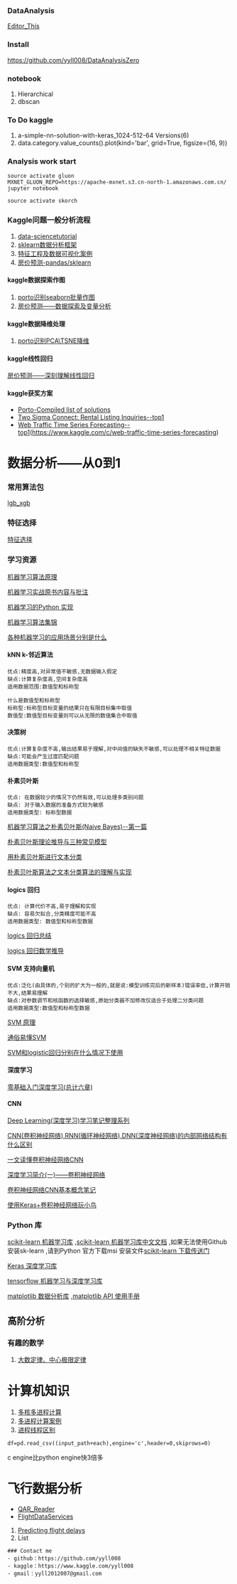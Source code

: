 ### DataAnalysis

[Editor_This](https://github.com/yyll008/yyll008.github.io/edit/master/README.md) 

### Install
https://github.com/yyll008/DataAnalysisZero

### notebook 
1. Hierarchical
2. dbscan
### To Do kaggle
1. a-simple-nn-solution-with-keras_1024-512-64 Versions(6)
2. data.category.value_counts().plot(kind='bar', grid=True, figsize=(16, 9))


### Analysis work start
```
source activate gluon
MXNET_GLUON_REPO=https://apache-mxnet.s3.cn-north-1.amazonaws.com.cn/ jupyter notebook

source activate skorch

```
### Kaggle问题一般分析流程
1. [data-sciencetutorial](https://www.kaggle.com/kanncaa1/data-sciencetutorial-for-beginners)
2. [sklearn数据分析框架](http://www.cnblogs.com/DjangoBlog/p/6294837.html) 
3. [特征工程及数据可视化案例](https://www.kaggle.com/kanncaa1/feature-selection-and-data-visualization/)
4. [房价预测-pandas/sklearn](https://www.kaggle.com/timolee/a-home-for-pandas-and-sklearn-beginner-how-tos)

#### kaggle数据探索作图
1. [porto识别seaborn批量作图](https://www.kaggle.com/neviadomski/data-exploration-porto-seguro-s-safe-driver) 
2. [房价预测——数据探索及变量分析](https://www.kaggle.com/pmarcelino/comprehensive-data-exploration-with-python) 

#### kaggle数据降维处理
1. [porto识别PCA\TSNE降维](https://www.kaggle.com/tilii7/dimensionality-reduction-pca-tsne/notebook)


#### kaggle线性回归
[房价预测——深刻理解线性回归](https://www.kaggle.com/bsivavenu/house-price-calculation-methods-for-beginners) 


#### kaggle获奖方案
- [Porto-Compiled list of solutions ](https://www.kaggle.com/c/porto-seguro-safe-driver-prediction/discussion/44678#251344) 
- [Two Sigma Connect: Rental Listing Inquiries--top1 ](https://github.com/plantsgo/Rental-Listing-Inquiries) 
- [Web Traffic Time Series Forecasting--top1](https://github.com/Arturus/kaggle-web-traffic)(https://www.kaggle.com/c/web-traffic-time-series-forecasting)


# 数据分析——从0到1

### 常用算法包
[lgb_xgb](http://www.jianshu.com/p/48e82dbb142b)

### 特征选择

[特征选择](https://www.zhihu.com/question/28641663/answer/41653367)

### 学习资源

[机器学习算法原理](https://github.com/wepe/MachineLearning)<br/>

[机器学习实战原书内容与批注](https://github.com/apachecn/MachineLearning)<br/>

[机器学习的Python 实现](https://github.com/lawlite19/MachineLearning_Python#1-%E4%BB%A3%E4%BB%B7%E5%87%BD%E6%95%B0)<br/>

[机器学习算法集锦](https://zhuanlan.zhihu.com/p/25327755)<br/>

[各种机器学习的应用场景分别是什么](https://www.zhihu.com/question/26726794)<br/>

#### kNN k-邻近算法

```
优点:精度高,对异常值不敏感,无数据输入假定
缺点:计算复杂度高,空间复杂度高
适用数据范围:数值型和标称型

什么是数值型和标称型
标称型:标称型目标变量的结果只在有限目标集中取值
数值型:数值型目标变量则可以从无限的数值集合中取值
```

#### 决策树

```
优点:计算复杂度不高,输出结果易于理解,对中间值的缺失不敏感,可以处理不相关特征数据
缺点:可能会产生过度匹配问题
适用数据类型:数值型和标称型
```

#### 朴素贝叶斯

```
优点: 在数据较少的情况下仍然有效,可以处理多类别问题
缺点: 对于输入数据的准备方式较为敏感
适用数据类型: 标称型数据
```

[机器学习算法之朴素贝叶斯(Naive Bayes)--第一篇](http://blog.csdn.net/xlinsist/article/details/51236454)<br/>

[朴素贝叶斯理论推导与三种常见模型](http://blog.csdn.net/u012162613/article/details/48323777)<br/>

[用朴素贝叶斯进行文本分类](http://blog.csdn.net/longxinchen_ml/article/details/50597149)<br/>

[朴素贝叶斯算法之文本分类算法的理解与实现](http://www.cnblogs.com/XBWer/archive/2014/07/13/3840736.html)<br/>

#### logics 回归

```
优点: 计算代价不高,易于理解和实现
缺点: 容易欠拟合,分类精度可能不高
适用数据类型: 数值型和标称型数据
```

[logics 回归总结](http://blog.chinaunix.net/xmlrpc.php?r=blog/article&uid=9162199&id=4223505)<br/>

[logics 回归数学推导](http://sbp810050504.blog.51cto.com/2799422/1608064/)<br/>

#### SVM 支持向量机

```
优点:泛化(由具体的,个别的扩大为一般的,就是说:模型训练完后的新样本)错误率低,计算开销不大,结果易理解
缺点:对参数调节和核函数的选择敏感,原始分类器不加修改仅适合于处理二分类问题
适用数据类型:数值型和标称型数据
```

[SVM 原理](http://www.cnblogs.com/steven-yang/p/5658362.html)<br/>

[通俗易懂SVM](https://www.zhihu.com/question/21094489)<br/>

[SVM和logistic回归分别在什么情况下使用](https://www.zhihu.com/question/21704547)<br/>

#### 深度学习

[零基础入门深度学习(总计六章)](https://zhuanlan.zhihu.com/p/25628246)<br/>

#### CNN

[Deep Learning(深度学习)学习笔记整理系列](http://www.cnblogs.com/zhizhan/p/4077947.html)<br/>

[CNN(卷积神经网络),RNN(循环神经网络),DNN(深度神经网络)的内部网络结构有什么区别](https://www.zhihu.com/question/34681168)<br/>

[一文读懂卷积神经网络CNN](https://www.cnblogs.com/nsnow/p/4562308.html)<br/>

[深度学习简介(一)——卷积神经网络](https://www.cnblogs.com/alexcai/p/5506806.html)<br/>

[卷积神经网络CNN基本概念笔记](http://www.jianshu.com/p/606a33ba04ff)<br/>

[使用Keras+卷积神经网络玩小鸟](http://www.jianshu.com/p/3ba69493f020)<br/>

### Python 库

[scikit-learn 机器学习库](https://github.com/scikit-learn/scikit-learn) ,[scikit-learn 机器学习库中文文档](http://sklearn.apachecn.org/cn/0.19.0/index.html) ,如果无法使用Github 安装sk-learn ,请到Python 官方下载msi 安装文件[scikit-learn 下载传送门](https://pypi.python.org/pypi/scikit-learn)<br/>

[Keras 深度学习库](https://github.com/fchollet/keras)<br/>

[tensorflow 机器学习与深度学习库](https://github.com/tensorflow/tensorflow)<br/>

[matplotlib 数据分析库](https://github.com/matplotlib/matplotlib) ,[matplotlib API 使用手册](http://matplotlib.org/api/index.html)<br/>


## 高阶分析

### 有趣的数学
1. [大数定律、中心极限定律](https://github.com/yyll008/yyll008.github.io/edit/master/math_fun.md) 

# 计算机知识
1. [多核多进程计算](https://github.com/yyll008/yyll008.github.io/edit/master/computer_refer.md) 
2. [多进程计算案例](https://www.kaggle.com/yyll008/keras-nn-with-rec-layers-sentiment-etc-2/edit)
3. [进程线程区别](http://blog.csdn.net/forwayfarer/article/details/2918924)
```
df=pd.read_csv((input_path+each),engine='c',header=0,skiprows=0)
```
c engine比python engine快3倍多

# 飞行数据分析
- [QAR_Reader](https://github.com/Jules-7/QAR_Reader)
- [FlightDataServices](https://github.com/FlightDataServices/FlightDataAnalyzer)

1. [Predicting flight delays](https://www.kaggle.com/fabiendaniel/predicting-flight-delays-tutorial/notebook)
2. List

```
### Contact me
- github：https://github.com/yyll008
- kaggle：https://www.kaggle.com/yyll008
- gmail：yyll2012007@gmail.com
